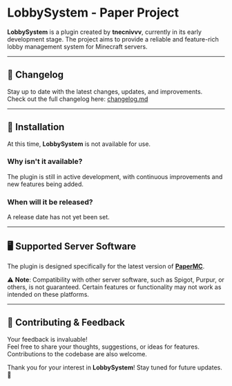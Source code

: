 # LobbySystem - Paper Project

**LobbySystem** is a plugin created by **tnecnivvv**, currently in its early development stage. The project aims to provide a reliable and feature-rich lobby management system for Minecraft servers.

---

## 📜 Changelog

Stay up to date with the latest changes, updates, and improvements.  
Check out the full changelog here: [changelog.md](https://github.com/tnecnivvv/LobbySystem/blob/beta/changelog.md)

---

## 🚀 Installation

At this time, **LobbySystem** is not available for use.

### Why isn't it available?
The plugin is still in active development, with continuous improvements and new features being added.

### When will it be released?
A release date has not yet been set.

---

## 🖥️ Supported Server Software

The plugin is designed specifically for the latest version of [**PaperMC**](https://github.com/PaperMC/Paper).

⚠️ **Note**: Compatibility with other server software, such as Spigot, Purpur, or others, is not guaranteed. Certain features or functionality may not work as intended on these platforms.

---

## 🤝 Contributing & Feedback

Your feedback is invaluable!  
Feel free to share your thoughts, suggestions, or ideas for features. Contributions to the codebase are also welcome.

Thank you for your interest in **LobbySystem**! Stay tuned for future updates. 🙌